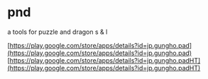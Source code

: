 pnd
===

a tools for puzzle and dragon s &amp; l   

[https://play.google.com/store/apps/details?id=jp.gungho.pad](https://play.google.com/store/apps/details?id=jp.gungho.pad)
[https://play.google.com/store/apps/details?id=jp.gungho.padHT](https://play.google.com/store/apps/details?id=jp.gungho.padHT)


